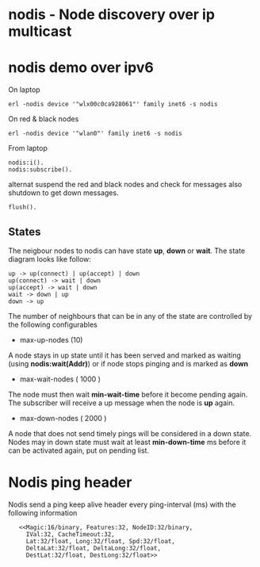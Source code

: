 # nodis - Node discovery over ip multicast


# nodis demo over ipv6

On laptop

    erl -nodis device '"wlx00c0ca928061"' family inet6 -s nodis
	
On red & black nodes

	erl -nodis device '"wlan0"' family inet6 -s nodis


From laptop 

	nodis:i().
	nodis:subscribe().
	
alternat suspend the red and black nodes and check for messages
also shutdown to get down messages.

	flush().

## States

The neigbour nodes to nodis can have state **up**, **down** or **wait**.
The state diagram looks like follow:

	up -> up(connect) | up(accept) | down
    up(connect) -> wait | down
    up(accept) -> wait | down
    wait -> down | up
    down -> up

The number of neighbours that can be in any of the state are controlled
by the following configurables

* max-up-nodes  (10)

 A node stays in up state until it has been served
 and marked as waiting (using **nodis:wait(Addr)**) or if node stops 
 pinging and is  marked as **down**

* max-wait-nodes ( 1000 )

 The node must then wait **min-wait-time** before it become
 pending again. The subscriber will receive a up message
 when the node is **up** again.

* max-down-nodes ( 2000 )

 A node that does not send timely pings will be considered
 in a down state. Nodes may in down state must wait at least **min-down-time** 
 ms before it can be activated again, put on pending list.


# Nodis ping header

Nodis send a ping keep alive header every ping-interval (ms) with 
the following information

	   <<Magic:16/binary, Features:32, NodeID:32/binary,
	     IVal:32, CacheTimeout:32,
	     Lat:32/float, Long:32/float, Spd:32/float,
	     DeltaLat:32/float, DeltaLong:32/float,
	     DestLat:32/float, DestLong:32/float>>
